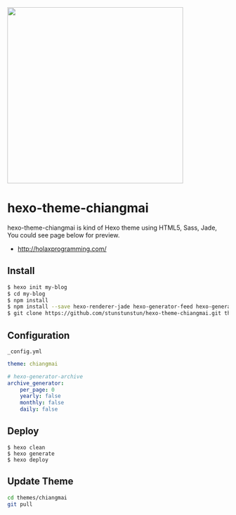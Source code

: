 
<img src='http://www.chiangmaijointour.com/upload/logo.JPG' width='400' />

# hexo-theme-chiangmai

hexo-theme-chiangmai is kind of Hexo theme using HTML5, Sass, Jade, You could see page below for preview.

- http://holaxprogramming.com/

## Install

``` bash
$ hexo init my-blog
$ cd my-blog
$ npm install
$ npm install --save hexo-renderer-jade hexo-generator-feed hexo-generator-sitemap hexo-browsersync hexo-generator-archive
$ git clone https://github.com/stunstunstun/hexo-theme-chiangmai.git themes/chiangmai
```

## Configuration

`_config.yml`

```yaml
theme: chiangmai

# hexo-generator-archive
archive_generator:
    per_page: 0
    yearly: false
    monthly: false
    daily: false
```
## Deploy

```shell
$ hexo clean
$ hexo generate
$ hexo deploy
```

## Update Theme

``` bash
cd themes/chiangmai
git pull
```
